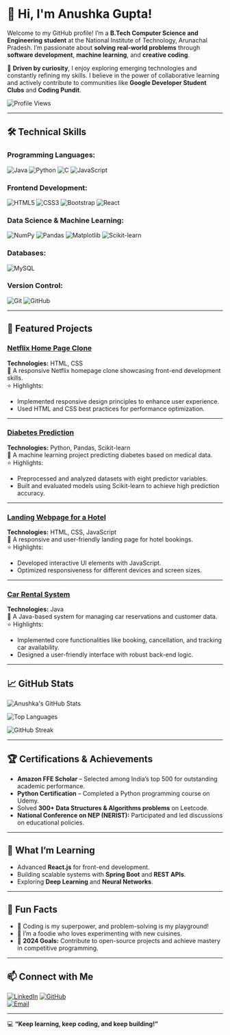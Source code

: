 # 👋 Hi, I'm Anushka Gupta!

Welcome to my GitHub profile! I’m a **B.Tech Computer Science and Engineering student** at the National Institute of Technology, Arunachal Pradesh. I’m passionate about **solving real-world problems** through **software development**, **machine learning**, and **creative coding**.

🌟 **Driven by curiosity**, I enjoy exploring emerging technologies and constantly refining my skills. I believe in the power of collaborative learning and actively contribute to communities like **Google Developer Student Clubs** and **Coding Pundit**.


![Profile Views](https://komarev.com/ghpvc/?username=anushkagupta12&color=green&style=flat-square)

---

## 🛠️ Technical Skills

### Programming Languages:
![Java](https://img.shields.io/badge/Java-ED8B00?style=for-the-badge&logo=java&logoColor=white)
![Python](https://img.shields.io/badge/Python-3776AB?style=for-the-badge&logo=python&logoColor=white)
![C](https://img.shields.io/badge/C-00599C?style=for-the-badge&logo=c&logoColor=white)
![JavaScript](https://img.shields.io/badge/JavaScript-F7DF1E?style=for-the-badge&logo=javascript&logoColor=black)

### Frontend Development:
![HTML5](https://img.shields.io/badge/HTML5-E34F26?style=for-the-badge&logo=html5&logoColor=white)
![CSS3](https://img.shields.io/badge/CSS3-1572B6?style=for-the-badge&logo=css3&logoColor=white)
![Bootstrap](https://img.shields.io/badge/Bootstrap-563D7C?style=for-the-badge&logo=bootstrap&logoColor=white)
![React](https://img.shields.io/badge/React-61DAFB?style=for-the-badge&logo=react&logoColor=black)

### Data Science & Machine Learning:
![NumPy](https://img.shields.io/badge/NumPy-013243?style=for-the-badge&logo=numpy&logoColor=white)
![Pandas](https://img.shields.io/badge/Pandas-150458?style=for-the-badge&logo=pandas&logoColor=white)
![Matplotlib](https://img.shields.io/badge/Matplotlib-004080?style=for-the-badge&logo=matplotlib&logoColor=white)
![Scikit-learn](https://img.shields.io/badge/Scikit--Learn-F7931E?style=for-the-badge&logo=scikit-learn&logoColor=white)

### Databases:
![MySQL](https://img.shields.io/badge/MySQL-005C84?style=for-the-badge&logo=mysql&logoColor=white)

### Version Control:
![Git](https://img.shields.io/badge/Git-F05032?style=for-the-badge&logo=git&logoColor=white)
![GitHub](https://img.shields.io/badge/GitHub-181717?style=for-the-badge&logo=github&logoColor=white)

---

## 🌟 Featured Projects

### [Netflix Home Page Clone](https://github.com/Anushka1563/netflix-clone)  
**Technologies:** HTML, CSS  
📌 A responsive Netflix homepage clone showcasing front-end development skills.  
⭐ Highlights:
- Implemented responsive design principles to enhance user experience.  
- Used HTML and CSS best practices for performance optimization.

---

### [Diabetes Prediction](https://github.com/Anushka1563/diabetes-prediction)  
**Technologies:** Python, Pandas, Scikit-learn  
📌 A machine learning project predicting diabetes based on medical data.  
⭐ Highlights:
- Preprocessed and analyzed datasets with eight predictor variables.  
- Built and evaluated models using Scikit-learn to achieve high prediction accuracy.

---

### [Landing Webpage for a Hotel](https://github.com/Anushka1563/hotel-landing-page)  
**Technologies:** HTML, CSS, JavaScript  
📌 A responsive and user-friendly landing page for hotel bookings.  
⭐ Highlights:
- Developed interactive UI elements with JavaScript.  
- Optimized responsiveness for different devices and screen sizes.

---

### [Car Rental System](https://github.com/Anushka1563/car-rental-system)  
**Technologies:** Java  
📌 A Java-based system for managing car reservations and customer data.  
⭐ Highlights:
- Implemented core functionalities like booking, cancellation, and tracking car availability.  
- Designed a user-friendly interface with robust back-end logic.

---

## 📈 GitHub Stats

![Anushka's GitHub Stats](https://github-readme-stats.vercel.app/api?username=anushkagupta12&show_icons=true&theme=tokyonight&count_private=true)

![Top Languages](https://github-readme-stats.vercel.app/api/top-langs/?username=anushkagupta12&layout=compact&theme=tokyonight&hide=html,css&langs_count=6)

![GitHub Streak](https://streak-stats.demolab.com/?user=anushkagupta12&theme=tokyonight&date_format=M%20j%5B%2C%20Y%5D)

---

## 🏆 Certifications & Achievements

- **Amazon FFE Scholar** – Selected among India’s top 500 for outstanding academic performance.  
- **Python Certification** – Completed a Python programming course on Udemy.  
- Solved **300+ Data Structures & Algorithms problems** on Leetcode.  
- **National Conference on NEP (NERIST):** Participated and led discussions on educational policies.

---

## 🌱 What I’m Learning
- Advanced **React.js** for front-end development.  
- Building scalable systems with **Spring Boot** and **REST APIs**.  
- Exploring **Deep Learning** and **Neural Networks**.

---

## 🎨 Fun Facts
- 🌟 Coding is my superpower, and problem-solving is my playground!  
- 🍲 I’m a foodie who loves experimenting with new cuisines.  
- 🎯 **2024 Goals:** Contribute to open-source projects and achieve mastery in competitive programming.  

---

## 📫 Connect with Me

[![LinkedIn](https://img.shields.io/badge/LinkedIn-0A66C2?style=for-the-badge&logo=linkedin&logoColor=white)]([https://www.linkedin.com/in/anushka-gupta-56784a255/])
[![GitHub](https://img.shields.io/badge/GitHub-181717?style=for-the-badge&logo=github&logoColor=white)](https://github.com/anushkagupta12)   
[![Email](https://img.shields.io/badge/Email-D14836?style=for-the-badge&logo=gmail&logoColor=white)](mailto:anushkagupta1563@gmail.com)  

---

💻 **“Keep learning, keep coding, and keep building!”**
